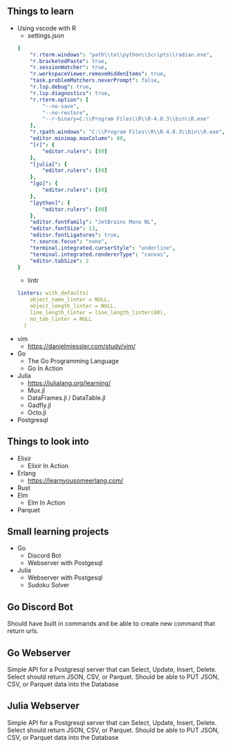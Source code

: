 ## Things to learn
* Using vscode with R
    + settings.json
    ```yaml 
    {
        "r.rterm.windows": "path\\to\\python\\Scripts\\radian.exe",
        "r.bracketedPaste": true,
        "r.sessionWatcher": true,
        "r.workspaceViewer.removeHiddenItems": true,
        "task.problemMatchers.neverPrompt": false,
        "r.lsp.debug": true,
        "r.lsp.diagnostics": true,
        "r.rterm.option": [
            "--no-save",
            "--no-restore",
            "--r-binary=C:\\Program Files\\R\\R-4.0.3\\bin\\R.exe"
        ],
        "r.rpath.windows": "C:\\Program Files\\R\\R-4.0.3\\bin\\R.exe",
        "editor.minimap.maxColumn": 80,
        "[r]": {
            "editor.rulers": [80]
        },
        "[julia]": {
            "editor.rulers": [80]
        },
        "[go]": {
            "editor.rulers": [80]
        },
        "[python]": {
            "editor.rulers": [80]
        },
        "editor.fontFamily": "JetBrains Mono NL",
        "editor.fontSize": 13,
        "editor.fontLigatures": true,
        "r.source.focus": "none",
        "terminal.integrated.cursorStyle": "underline",
        "terminal.integrated.rendererType": "canvas",
        "editor.tabSize": 2
    }
    ```
    + lintr
    ```yaml
    linters: with_defaults(
        object_name_linter = NULL,
        object_length_linter = NULL,
        line_length_linter = line_length_linter(80),
        no_tab_linter = NULL
      )
  ```
* vim
    + https://danielmiessler.com/study/vim/
* Go 
    + The Go Programming Language
    + Go In Action
* Julia
    + https://julialang.org/learning/
    + Mux.jl
    + DataFrames.jl / DataTable.jl
    + Gadfly.jl
    + Octo.jl
* Postgresql

## Things to look into
* Elixir 
    + Elixir In Action
* Erlang
    + https://learnyousomeerlang.com/
* Rust
* Elm
    + Elm In Action
* Parquet

## Small learning projects
* Go
    + Discord Bot
    + Webserver with Postgesql
* Julia 
    + Webserver with Postgesql
    + Sudoku Solver

## Go Discord Bot
Should have built in commands and be able to create new command that return urls.

## Go Webserver
Simple API for a Postgresql server that can Select, Update, Insert, Delete. 
Select should return JSON, CSV, or Parquet.
Should be able to PUT JSON, CSV, or Parquet data into the Database

## Julia Webserver
Simple API for a Postgresql server that can Select, Update, Insert, Delete.
Select should return JSON, CSV, or Parquet.
Should be able to PUT JSON, CSV, or Parquet data into the Database
